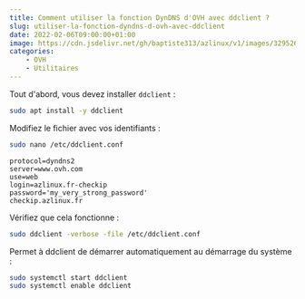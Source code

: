```yaml
---
title: Comment utiliser la fonction DynDNS d'OVH avec ddclient ?
slug: utiliser-la-fonction-dyndns-d-ovh-avec-ddclient
date: 2022-02-06T09:00:00+01:00
image: https://cdn.jsdelivr.net/gh/baptiste313/azlinux/v1/images/3295268/raw.webp
categories:
    - OVH
    - Utilitaires
--- 
```


Tout d'abord, vous devez installer `ddclient` :

```bash
sudo apt install -y ddclient
```

Modifiez le fichier avec vos identifiants :

```bash
sudo nano /etc/ddclient.conf
```

```
protocol=dyndns2
server=www.ovh.com
use=web
login=azlinux.fr-checkip
password='my_very_strong_password'
checkip.azlinux.fr
```

Vérifiez que cela fonctionne :

```bash
sudo ddclient -verbose -file /etc/ddclient.conf
```

Permet à ddclient de démarrer automatiquement au démarrage du système :

```bash
sudo systemctl start ddclient
sudo systemctl enable ddclient
```
